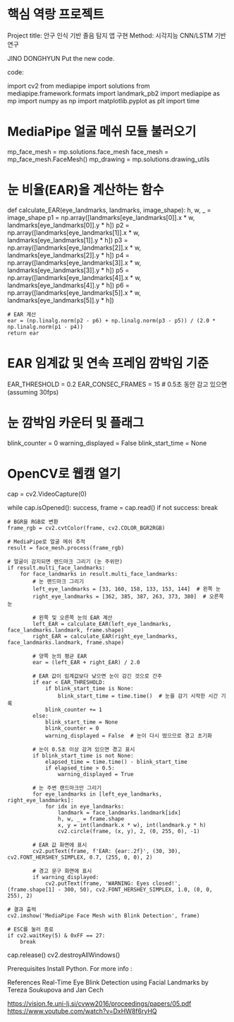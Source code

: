 # 핵심 역랑 프로젝트

Project title: 안구 인식 기반 졸음 탐지 앱 구현
Method: 시각지능 CNN/LSTM 기반 연구

JINO DONGHYUN Put the new code.


code:

import cv2
from mediapipe import solutions
from mediapipe.framework.formats import landmark_pb2
import mediapipe as mp
import numpy as np
import matplotlib.pyplot as plt
import time


# MediaPipe 얼굴 메쉬 모듈 불러오기
mp_face_mesh = mp.solutions.face_mesh
face_mesh = mp_face_mesh.FaceMesh()
mp_drawing = mp.solutions.drawing_utils

# 눈 비율(EAR)을 계산하는 함수
def calculate_EAR(eye_landmarks, landmarks, image_shape):
    h, w, _ = image_shape
    p1 = np.array([landmarks[eye_landmarks[0]].x * w, landmarks[eye_landmarks[0]].y * h])
    p2 = np.array([landmarks[eye_landmarks[1]].x * w, landmarks[eye_landmarks[1]].y * h])
    p3 = np.array([landmarks[eye_landmarks[2]].x * w, landmarks[eye_landmarks[2]].y * h])
    p4 = np.array([landmarks[eye_landmarks[3]].x * w, landmarks[eye_landmarks[3]].y * h])
    p5 = np.array([landmarks[eye_landmarks[4]].x * w, landmarks[eye_landmarks[4]].y * h])
    p6 = np.array([landmarks[eye_landmarks[5]].x * w, landmarks[eye_landmarks[5]].y * h])

    # EAR 계산
    ear = (np.linalg.norm(p2 - p6) + np.linalg.norm(p3 - p5)) / (2.0 * np.linalg.norm(p1 - p4))
    return ear

# EAR 임계값 및 연속 프레임 깜박임 기준
EAR_THRESHOLD = 0.2
EAR_CONSEC_FRAMES = 15  # 0.5초 동안 감고 있으면 (assuming 30fps)

# 눈 깜박임 카운터 및 플래그
blink_counter = 0
warning_displayed = False
blink_start_time = None

# OpenCV로 웹캠 열기
cap = cv2.VideoCapture(0)

while cap.isOpened():
    success, frame = cap.read()
    if not success:
        break
    
    # BGR을 RGB로 변환
    frame_rgb = cv2.cvtColor(frame, cv2.COLOR_BGR2RGB)
    
    # MediaPipe로 얼굴 메쉬 추적
    result = face_mesh.process(frame_rgb)
    
    # 얼굴이 감지되면 랜드마크 그리기 (눈 주위만)
    if result.multi_face_landmarks:
        for face_landmarks in result.multi_face_landmarks:
            # 눈 랜드마크 그리기
            left_eye_landmarks = [33, 160, 158, 133, 153, 144]  # 왼쪽 눈
            right_eye_landmarks = [362, 385, 387, 263, 373, 380]  # 오른쪽 눈

            # 왼쪽 및 오른쪽 눈의 EAR 계산
            left_EAR = calculate_EAR(left_eye_landmarks, face_landmarks.landmark, frame.shape)
            right_EAR = calculate_EAR(right_eye_landmarks, face_landmarks.landmark, frame.shape)

            # 양쪽 눈의 평균 EAR
            ear = (left_EAR + right_EAR) / 2.0

            # EAR 값이 임계값보다 낮으면 눈이 감긴 것으로 간주
            if ear < EAR_THRESHOLD:
                if blink_start_time is None:
                    blink_start_time = time.time()  # 눈을 감기 시작한 시간 기록
                blink_counter += 1
            else:
                blink_start_time = None
                blink_counter = 0
                warning_displayed = False  # 눈이 다시 떴으므로 경고 초기화

            # 눈이 0.5초 이상 감겨 있으면 경고 표시
            if blink_start_time is not None:
                elapsed_time = time.time() - blink_start_time
                if elapsed_time > 0.5:
                    warning_displayed = True

            # 눈 주변 랜드마크만 그리기
            for eye_landmarks in [left_eye_landmarks, right_eye_landmarks]:
                for idx in eye_landmarks:
                    landmark = face_landmarks.landmark[idx]
                    h, w, _ = frame.shape
                    x, y = int(landmark.x * w), int(landmark.y * h)
                    cv2.circle(frame, (x, y), 2, (0, 255, 0), -1)

            # EAR 값 화면에 표시
            cv2.putText(frame, f'EAR: {ear:.2f}', (30, 30), cv2.FONT_HERSHEY_SIMPLEX, 0.7, (255, 0, 0), 2)

            # 경고 문구 화면에 표시
            if warning_displayed:
                cv2.putText(frame, 'WARNING: Eyes closed!', (frame.shape[1] - 300, 50), cv2.FONT_HERSHEY_SIMPLEX, 1.0, (0, 0, 255), 2)

    # 결과 출력
    cv2.imshow('MediaPipe Face Mesh with Blink Detection', frame)
    
    # ESC를 눌러 종료
    if cv2.waitKey(5) & 0xFF == 27:
        break

cap.release()
cv2.destroyAllWindows()

Prerequisites
Install Python.
For more info : 



References
Real-Time Eye Blink Detection using Facial Landmarks by Tereza Soukupova and Jan Cech

https://vision.fe.uni-lj.si/cvww2016/proceedings/papers/05.pdf
https://www.youtube.com/watch?v=DxHW8f6ryHQ
